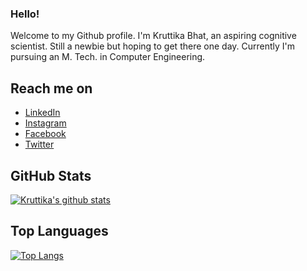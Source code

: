 ### Hello!
Welcome to my Github profile. I'm Kruttika Bhat, an aspiring cognitive scientist. Still a newbie but hoping to get there one day. Currently I'm pursuing an M. Tech. in Computer Engineering.

## Reach me on
- <a href="https://www.linkedin.com/in/kruttika-bhat/">LinkedIn</a>
- <a href="https://www.instagram.com/kruttika_bhat/">Instagram</a> 
- <a href="https://www.facebook.com/profile.php?id=100012346302585">Facebook</a>
- <a href="https://twitter.com/gk_bookie">Twitter</a>

<!--
**kix379/kix379** is a ✨ _special_ ✨ repository because its `README.md` (this file) appears on your GitHub profile.

Here are some ideas to get you started:

- 🔭 I’m currently working on ...
- 🌱 I’m currently learning ...
- 👯 I’m looking to collaborate on ...
- 🤔 I’m looking for help with ...
- 💬 Ask me about ...
- 📫 How to reach me: ...
- 😄 Pronouns: ...
- ⚡ Fun fact: ...
-->


## GitHub Stats
[![Kruttika's github stats](https://github-readme-stats.vercel.app/api?username=KruttikaBhat&show_icons=true)](https://github.com/KruttikaBhat/github-readme-stats)

## Top Languages
[![Top Langs](https://github-readme-stats.vercel.app/api/top-langs/?username=KruttikaBhat&layout=compact)](https://github.com/KruttikaBhat/github-readme-stats)
